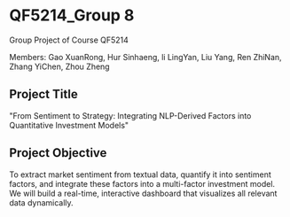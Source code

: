# QF5214_Group 8
Group Project of Course QF5214

Members: Gao XuanRong, Hur Sinhaeng, li LingYan, Liu Yang, Ren ZhiNan, Zhang YiChen, Zhou Zheng

## Project Title 
"From Sentiment to Strategy: Integrating NLP-Derived Factors into Quantitative Investment Models"

## Project Objective
To extract market sentiment from textual data, quantify it into sentiment factors, and integrate these factors into a multi-factor investment model. We will build a real-time, interactive dashboard that visualizes all relevant data dynamically.
